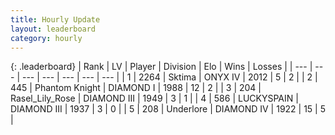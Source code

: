```yaml
---
title: Hourly Update
layout: leaderboard
category: hourly
---
```


{: .leaderboard}
| Rank | LV | Player | Division | Elo | Wins | Losses |
| --- | --- | --- | --- | --- | --- | --- |
| <span data-change="0">1</span> | 2264 | <span title="ID: 353063">Sktima</span> | ONYX IV | <span data-change="-13">2012</span> | <span data-change="1">5</span> | <span data-change="2">2</span> |
| <span data-change="0">2</span> | 445 | <span title="ID: 742939">Phantom Knight</span> | DIAMOND I | <span data-change="55">1988</span> | <span data-change="6">12</span> | <span data-change="2">2</span> |
| <span data-change="-">3</span> | 204 | <span title="ID: 400903">Rasel_Lily_Rose</span> | DIAMOND III | <span data-change="-">1949</span> | <span data-change="-">3</span> | <span data-change="-">1</span> |
| <span data-change="-">4</span> | 586 | <span title="ID: 623829">LUCKYSPAIN</span> | DIAMOND III | <span data-change="-">1937</span> | <span data-change="-">3</span> | <span data-change="-">0</span> |
| <span data-change="0">5</span> | 208 | <span title="ID: 745122">Underlore</span> | DIAMOND IV | <span data-change="49">1922</span> | <span data-change="8">15</span> | <span data-change="3">5</span> |